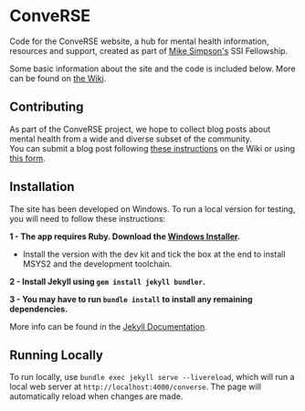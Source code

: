 # ConveRSE

Code for the ConveRSE website, a hub for mental health information, resources and support, 
created as part of [Mike Simpson's](https://www.software.ac.uk/fellowship-programme/mike-simpson) SSI Fellowship.

Some basic information about the site and the code is included below. More can be found on [the Wiki](https://github.com/mdsimpson42/converse/wiki).

## Contributing

As part of the ConveRSE project, we hope to collect blog posts about mental health from a wide and diverse subset of the community.  
You can submit a blog post following [these instructions](https://github.com/mdsimpson42/converse/wiki) on the Wiki or using [this form](https://forms.gle/p8LwvSPBNcywJbFj8). 

## Installation

The site has been developed on Windows. To run a local version for testing, you will need to follow these instructions:

**1 - The app requires Ruby. Download the [Windows Installer](https://rubyinstaller.org/).**

- Install the version with the dev kit and tick the box at the end to install MSYS2 and the development toolchain.

**2 - Install Jekyll using `gem install jekyll bundler`.**

**3 - You may have to run `bundle install` to install any remaining dependencies.**

More info can be found in the [Jekyll Documentation](https://jekyllrb.com/docs/).

## Running Locally

To run locally, use `bundle exec jekyll serve --livereload`, which will run a local web server at `http://localhost:4000/converse`.
The page will automatically reload when changes are made.
